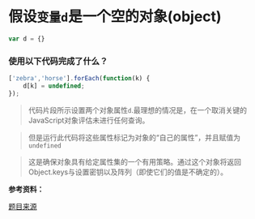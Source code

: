 # 假设`变量d`是一个空的对象(object)

```js
var d = {}
```

### 使用以下代码完成了什么？

```js
['zebra','horse'].forEach(function(k) {
	d[k] = undefined;
});

```

> 代码片段所示设置两个对象属性`d`.最理想的情况是，在一个取消关键的JavaScript对象评估未进行任何查询。

> 但是运行此代码将这些属性标记为对象的“自己的属性”，并且赋值为`undefined`

> 这是确保对象具有给定属性集的一个有用策略。通过这个对象将返回Object.keys与设置密钥以及阵列（即使它们的值是不确定的）。

**参考资料：**

[题目来源](https://www.toptal.com/javascript/interview-questions)
